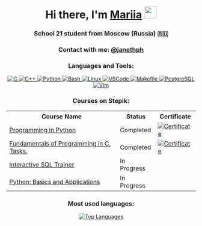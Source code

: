 <h1 align="center">Hi there, I'm <a href="https://daniilshat.ru/" target="_blank">Mariia</a>
<img src="https://github.com/blackcater/blackcater/raw/main/images/Hi.gif" height="32"/></h1>
<h3 align="center">School 21 student from Moscow (Russia) 🇷🇺</h3>

<h3 align="center">Contact with me: <a href="https://t.me/janethph" target="_blank">@janethph</a></h3>

<h3 align="center">Languages and Tools:</h3>
<p align="center">
    <a href="https://www.cprogramming.com/" target="_blank">
        <img src="https://img.shields.io/badge/C-00599C?style=flat&logo=c&logoColor=white" alt="C" />
    </a>
    <a href="https://cplusplus.com/" target="_blank">
        <img src="https://img.shields.io/badge/C%2B%2B-00599C?style=flat&logo=c%2B%2B&logoColor=white" alt="C++" />
    </a>
    <a href="https://www.python.org/" target="_blank">
        <img src="https://img.shields.io/badge/Python-3776AB?style=flat&logo=python&logoColor=white" alt="Python" />
    </a>
    <a href="https://www.gnu.org/software/bash/" target="_blank">
        <img src="https://img.shields.io/badge/Bash-4EAA25?style=flat&logo=gnu-bash&logoColor=white" alt="Bash" />
    </a>
    <a href="https://www.linux.org/" target="_blank">
        <img src="https://img.shields.io/badge/Linux-FCC624?style=flat&logo=linux&logoColor=black" alt="Linux" />
    </a>
    <a href="https://code.visualstudio.com/" target="_blank">
        <img src="https://img.shields.io/badge/VSCode-007ACC?style=flat&logo=visual-studio-code&logoColor=white" alt="VSCode" />
    </a>
    <a href="https://earthly.dev/blog/make-tutorial/" target="_blank">
        <img src="https://img.shields.io/badge/Makefile-E2231A?style=flat&logo=gnu&logoColor=white" alt="Makefile"/>
    </a>
    <a href="https://www.postgresql.org/" target="_blank">
        <img src="https://img.shields.io/badge/PostgreSQL-4169E1?style=flat&logo=postgresql&logoColor=white" alt="PostgreSQL" />
    </a>
    <a href="https://www.altlinux.org/Vim_учебник" target="_blank">
        <img src="https://img.shields.io/badge/Vim-019733?style=flat&logo=vim&logoColor=white" alt="Vim" />
    </a>
</p>

<h3 align="center">Courses on Stepik:</h3>
<table align="center">
    <tr>
        <th>Course Name</th>
        <th>Status</th>
        <th>Certificate</th>
    </tr>
    <tr>
        <td><a href="https://stepik.org/course/67/promo">Programming in Python</a></td>
        <td>Completed</td>
        <td><a href="https://stepik.org/cert/2647478"><img src="https://img.shields.io/badge/Certificate-4CAF50?style=flat&logo=certificate&logoColor=white" alt="Certificate" /></a></td>
    </tr>
    <tr>
        <td><a href="https://stepik.org/course/3078/promo">Fundamentals of Programming in C. Tasks.</a></td>
        <td>Completed</td>
        <td><a href="https://stepik.org/cert/2426831"><img src="https://img.shields.io/badge/Certificate-4CAF50?style=flat&logo=certificate&logoColor=white" alt="Certificate" /></a></td>
    </tr>
    <tr>
        <td><a href="https://stepik.org/course/63054/syllabus">Interactive SQL Trainer</a></td>
        <td>In Progress</td>
        <td></td>
    </tr>
    <tr>
        <td><a href="https://stepik.org/course/512/syllabus">Python: Basics and Applications</a></td>
        <td>In Progress</td>
        <td></td>
    </tr>
</table>




<h3 align="center">Most used languages:</h3>
<p align="center">
    <a href="https://github.com/ShevchenkoMariia/github-readme-stats">
        <img src="https://github-readme-stats.vercel.app/api/top-langs/?username=ShevchenkoMariia&layout=compact&langs_count=5&custom_title=Top%20Languages&exclude_repo=your-repo-name" alt="Top Languages">
    </a>
</p>

